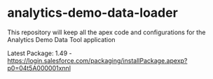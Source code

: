 # analytics-demo-data-loader
This repository will keep all the apex code and configurations for the Analytics Demo Data Tool application

Latest Package: 1.49 - https://login.salesforce.com/packaging/installPackage.apexp?p0=04t5A000001xnnl
